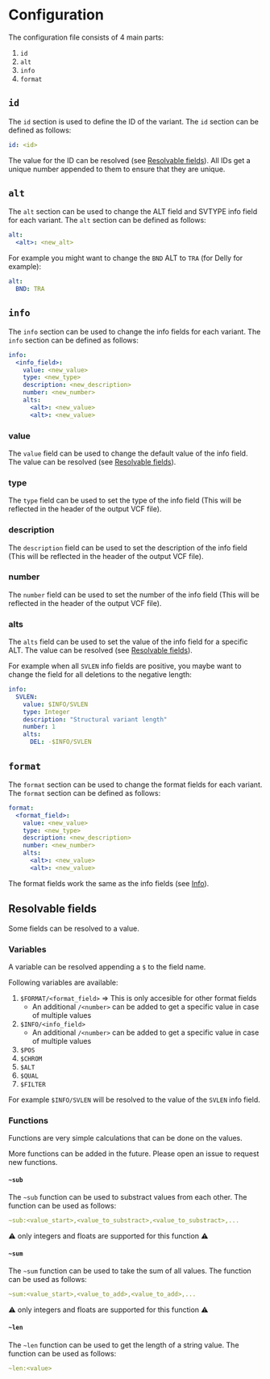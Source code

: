 # Configuration
The configuration file consists of 4 main parts:
1. `id` 
2. `alt`
3. `info`
4. `format`

## `id`
The `id` section is used to define the ID of the variant. The `id` section can be defined as follows:
```yaml
id: <id>
```
The value for the ID can be resolved (see [Resolvable fields](#resolvable-fields)). All IDs get a unique number appended to them to ensure that they are unique.

## `alt`
The `alt` section can be used to change the ALT field and SVTYPE info field for each variant. The `alt` section can be defined as follows:
```yaml
alt:
  <alt>: <new_alt>
```

For example you might want to change the `BND` ALT to `TRA` (for Delly for example):
```yaml
alt:
  BND: TRA
```

## `info`
The `info` section can be used to change the info fields for each variant. The `info` section can be defined as follows:
```yaml
info:
  <info_field>:
    value: <new_value>
    type: <new_type>
    description: <new_description>
    number: <new_number>
    alts:
      <alt>: <new_value>
      <alt>: <new_value>
```
### value
The `value` field can be used to change the default value of the info field. The value can be resolved (see [Resolvable fields](#resolvable-fields)).

### type
The `type` field can be used to set the type of the info field (This will be reflected in the header of the output VCF file).

### description
The `description` field can be used to set the description of the info field (This will be reflected in the header of the output VCF file).

### number
The `number` field can be used to set the number of the info field (This will be reflected in the header of the output VCF file).

### alts
The `alts` field can be used to set the value of the info field for a specific ALT. The value can be resolved (see [Resolvable fields](#resolvable-fields)).

For example when all `SVLEN` info fields are positive, you maybe want to change the field for all deletions to the negative length:
```yaml
info:
  SVLEN:
    value: $INFO/SVLEN
    type: Integer
    description: "Structural variant length"
    number: 1
    alts:
      DEL: -$INFO/SVLEN
```

## `format`
The `format` section can be used to change the format fields for each variant. The `format` section can be defined as follows:
```yaml
format:
  <format_field>:
    value: <new_value>
    type: <new_type>
    description: <new_description>
    number: <new_number>
    alts:
      <alt>: <new_value>
      <alt>: <new_value>
```

The format fields work the same as the info fields (see [Info](#info)). 

## Resolvable fields

Some fields can be resolved to a value. 

### Variables

A variable can be resolved appending a `$` to the field name. 

Following variables are available:
1. `$FORMAT/<format_field>` => This is only accesible for other format fields
    - An additional `/<number>` can be added to get a specific value in case of multiple values
2. `$INFO/<info_field>`
    - An additional `/<number>` can be added to get a specific value in case of multiple values
3. `$POS`
4. `$CHROM`
5. `$ALT`
6. `$QUAL`
7. `$FILTER`

For example `$INFO/SVLEN` will be resolved to the value of the `SVLEN` info field.

### Functions

Functions are very simple calculations that can be done on the values.

More functions can be added in the future. Please open an issue to request new functions.

#### `~sub`
The `~sub` function can be used to substract values from each other. The function can be used as follows:

```yaml
~sub:<value_start>,<value_to_substract>,<value_to_substract>,...
```

:warning: only integers and floats are supported for this function :warning:

#### `~sum`
The `~sum` function can be used to take the sum of all values. The function can be used as follows:

```yaml
~sum:<value_start>,<value_to_add>,<value_to_add>,...
```

:warning: only integers and floats are supported for this function :warning:

#### `~len`
The `~len` function can be used to get the length of a string value. The function can be used as follows:

```yaml
~len:<value>
```
